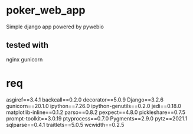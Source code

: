 # poker_web_app
Simple django app powered by pywebio

## tested with 
nginx
gunicorn

# req
asgiref==3.4.1
backcall==0.2.0
decorator==5.0.9
Django==3.2.6
gunicorn==20.1.0
ipython==7.26.0
ipython-genutils==0.2.0
jedi==0.18.0
matplotlib-inline==0.1.2
parso==0.8.2
pexpect==4.8.0
pickleshare==0.7.5
prompt-toolkit==3.0.19
ptyprocess==0.7.0
Pygments==2.9.0
pytz==2021.1
sqlparse==0.4.1
traitlets==5.0.5
wcwidth==0.2.5
